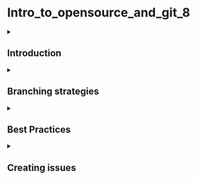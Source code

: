 # **Intro_to_opensource_and_git_8**

<details id=1>
<summary><h2>Introduction</h2></summary>

In this tutorial we will review some branching strategies and best practices.

This tutorial is part of a larger series of tutorials created to teach J&J statistical programmers how to use open source, GitHub, and RStudio together.

</details>

<details id=2>
<summary><h2>Branching strategies</h2></summary>

### Here are some thoughts and tips on branching:

1. Software development strategy is usually to create your branches per feature, or to fix a bug.
2. When using GitHub for data analysis it may make more sense to create a development branch or a branch for 1 part of the analysis of a specific study or experiment. 
3. DO create a branch that is specific: "boxplot_dev", "graph_ggplot," or "data_cleaning."
3. Do NOT create a branch per your name, like Josh_dev
4. Delete your branches after you have merged pull requests and integrated your code into main. 
5. Keep your branches organized. Make their names specific so that you (or someone else) know what they are for. 

Here are some branching strategy references:
1. (GitHub docs)[https://docs.github.com/en/pull-requests/collaborating-with-pull-requests/proposing-changes-to-your-work-with-pull-requests/about-branches]
2. (Bitbucket branching)[https://support.atlassian.com/bitbucket-cloud/docs/branch-a-repository/]
3. (Atlassian: using branches)[https://www.atlassian.com/git/tutorials/using-branches]
4. (Atlassian: feature branch workflow)[https://www.atlassian.com/git/tutorials/comparing-workflows/feature-branch-workflow]

</details>

<details id=3>
<summary><h2>Best Practices</h2></summary>

Here is a collection of best practices for working with Git and GitHub.

1. Avoid committing directly to main. Whenever possible, do your development and testing in a branch. 
2. Commit often. This decreases the risk that you will lose work should something happen to your computer etc. 
3. If you are working with others be sure to pull often. Make sure you have everyone else's up to date work. 
4. Communicate and collaborate. Working with others spreads the effort and usually leads to better ideas. Communicate when collaborating. Stating expectations, communicating issues etc makes everything work more smoothly. 
5. Ask for help. Spend a little time trying to problem-solve yourself and then seek the aid of someone qualified. 
6. Do not force push. Like ever. 

</details>

<details id=4>
<summary><h2>Creating issues</h2></summary>

https://docs.github.com/en/issues/tracking-your-work-with-issues/about-issues
https://docs.github.com/en/issues/tracking-your-work-with-issues/creating-an-issue
https://docs.github.com/en/issues/tracking-your-work-with-issues/linking-a-pull-request-to-an-issue#linking-a-pull-request-to-an-issue-using-a-keyword



</details>




